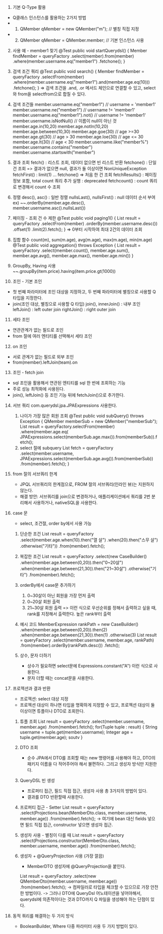 1. 기본 Q-Type 활용
- Q클래스 인스턴스를 활용하는 2가지 방법
- 1. QMember qMember = new QMember("m");     // 별칭 직접 지정
- 2. QMember qMember = QMember.member;       // 기본 인스턴스 사용

2. 사용 예 - member1 찾기
@Test
public void startQuerydsl() {
  Member findMember = queryFactory
                  .select(member).from(member)
                  .where(member.username.eq("member1")
                  .fetchone();
  }

3. 검색 조건 쿼리
@Test
public void search() {
  Member findMember = queryFactory
                  .selectFrom(member)
                  .where(member.username.eq("member1").and(member.age.eq(10)))
                  .fetchone();
  }
=> 검색 조건을 .and, .or 메서드 체인으로 연결할 수 있고, select와 from을 selectfrom으로 합칠 수 있다.

4. 검색 조건들
  member.username.eq("member1")          // username  = 'member1'
  member.username.ne("member1")          // username != 'member1'
  member.username.eq("member1").not()    // username != 'member1'
  member.username.isNotNull()            // 이름이 null이 아닌 것
  member.age.in(10,20)
  member.age.notIn(10,20)
  member.age.between(10,30)
  member.age.goe(30)                    // age >=30
  member.age.gt(30)                     // age > 30
  member.age.loe(30)                    // age <= 30
  member.age.lt(30)                     // age < 30
  member.username.like("member%")
  member.username.contains("member")
  member.username.startswith("member")

5. 결과 조회
  fetch() : 리스트 조회, 데이터 없으면 빈 리스트 반환
  fetchone() : 단일 건 조회 => 결과가 없으면 null, 결과가 둘 이상이면 NonUniqueException
  fetchFirst() : limit(1) ... fetchone() => 처음 한 건 조회
  fetchResults() : 페이징 정보 포함, total count 쿼리 추가 실행 : deprecated
  fetchcount() : count 쿼리로 변경해서 count 수 조회

6. 정렬
  desc(), asc() : 일반 정렬
  nullsLast(), nullsFirst() : null 데이터 순서 부여
  ex) ~~.orderBy(member.age.desc(), member.username.asc().nullsLast())

7. 페이징 - 조회 건 수 제한
  @Test
  public void paging1() {
    List<Member> result = queryFactory
                      .selectFrom(member)
                      .orderBy(member.username.desc())
                      .offset(1)
                      .limit(2).fetch();
  }
=> 0부터 시작하여 최대 2건의 데이터 조회

8. 집합 함수
  count(m), sum(m.age), avg(m.age), max(m.age), min(m.age)
  @Test
  public void aggregation() throws Exception {
      List<Tuple> result = queryFactory
                      .select(member.count(), member.age.sum(), member.age.avg(), member.age.max(), member.age.min())
  }

9. GroupBy, Having 사용
  ~~.groupBy(item.price).having(item.price.gt(1000))

10. 조인 - 기본 조인
  - 첫 번째 파라미터에 조인 대상을 지정하고, 두 번째 파라미터에 별칭으로 사용할 Q 타입을 지정한다.
  - join(조인 대상, 별칭으로 사용할 Q 타입)
  join(), innerJoin() : 내부 조인
  leftJoin() : left outer join
  rightJoin() : right outer join

11. 세타 조인
- 연관관계가 없는 필드로 조인
- from 절에 여러 엔티티를 선택해서 세타 조인

12. on 조인
- 서로 관계가 없는 필드로 외부 조인
- from(member).leftJoin(team).on

13. 조인 - fetch join
- sql 조인을 활용해서 연관된 엔티티를 sql 한 번에 조회하는 기능
- 주로 성능 최적화에 사용된다.
- join(), leftJoin() 등 조인 기능 뒤에 fetchJoin()으로 추가한다.

14. 서브 쿼리
    com.querydsl.jpa.JPAExpressions 사용한다.
    1) 나이가 가장 많은 회원 조회
       @Test
       public void subQuery() throws Exception {
         QMember memberSub = new QMember("memberSub");
         List<Member> result = queryFactory.selectFrom(member)
                                         .where(member.age.eq(
                                                   JPAExpressions.select(memberSub.age.max()).from(memberSub)).fetch();
    2) select 절에 subquery
       List<Tuple> fetch = queryFactory
                             .select(member.username, JPAExpressions.select(memberSub.age.avg()).from(memberSub))
                             .from(member).fetch();
       }

15. from 절의 서브쿼리 한계
    - JPQL 서브쿼리의 한계점으로, FROM 절의 서브쿼리(인라인 뷰)는 지원하지 않는다.
    - 해결 방안: 서브쿼리를 join으로 변경하거나, 애플리케이션에서 쿼리를 2번 분리해서 사용하거나, nativeSQL을 사용한다.

16. case 문
    - select, 조건절, order by에서 사용 가능
    1) 단순한 조건
       List<String> result = queryFactory
                               .select(member.age.when(10).then("열 살")
                                                 .when(20).then("스무 살")
                                                 .otherwise("기타"))
                               .from(member).fetch();

    2) 복잡한 조건
       List<String> result = queryFactory
                               .select(new CaseBuilder()
                                       .when(member.age.between(0,20)).then("0~20살")
                                       .when(member.age.between(21,30)).then("21~30살")
                                       .otherwise("기타")
                               .from(member).fetch();
    3) orderBy에서 case문 추가하기
       1. 0~30살이 아닌 회원을 가장 먼저 출력
       2. 0~20살 회원 출력
       3. 21~30살 회원 출력
          => 이런 식으로 우선순위를 정해서 출력하고 싶을 때, rank를 지정해서 출력한다. 높은 rank부터 출력

    4) 예시 코드
       MemberExpression<Integer> rankPath = new CaseBuilder()
                                                   .when(member.age.between(0,20)).then(2)
                                                   .when(member.age.between(21,30)).then(1)
                                                   .otherwise(3)
       List<Tuple> result = queryFactory
                             .select(member.username, member.age, rankPath)
                             .from(member).orderBy(rankPath.desc())
                             .fetch();

    5) 상수, 문자 더하기
       - 상수가 필요하면 select문에 Expressions.constant("A") 이런 식으로 사용한다.
       - 문자 더할 때는 concat문을 사용한다.

17. 프로젝션과 결과 반환
    - 프로젝션: select 대상 지정
    - 프로젝션 대상이 하나면 타입을 명확하게 지정할 수 있고, 프로젝션 대상이 둘 이상이면 튜플이나 DTO로
    조회한다.

    1) 튜플 조회
        List<Tuple> result = queryFactory
                            .select(member.username, member.age)
                            .from(member).fetch();
        for(Tuple tuple : result) {
            String username = tuple.get(member.username);
            Integer age = tuple.get(member.age);
            soutv
        }

    2) DTO 조회
        - 순수 JPA에서 DTO를 조회할 때는 new 명령어를 사용해야 하고, DTO의 패키지 이름을 다 적어주어야
       해서 불편하다. 그리고 생성자 방식만 지원한다.

    3) QueryDSL 빈 생성 
        - 프로퍼티 접근, 필드 직접 접근, 생성자 사용 총 3가지의 방법이 있다.
        - 결과를 DTO 반환할때 사용한다.

    4) 프로퍼티 접근 - Setter
        List<MemberDto> result = queryFactory
                                .select(Projections.bean(MemberDto.class,
                                        member.username,
                                        member.age))
                                .from(member).fetch();
     -> 여기에 bean 대신 fields 넣으면 필드 직접 접근, constructor 넣으면 생성자 접근.

    5) 생성자 사용 - 별칭이 다를 때
        List<MemberDto> result = queryFactory
                                .select(Projections.constructor(MemberDto.class,
                                        member.username, member.age))
                                .from(member).fetch();
    6) 생성자 + @QueryProjection 사용 (가장 깔끔)
        - MemberDTO 생성자에 @QueryProjection을 붙인다.
       
        List<MemberDto> result = queryFactory
                            .select(new QMemberDto(member.username, member.age))
                            .from(member).fetch();
        -> 컴파일러로 타입을 체크할 수 있으므로 가장 안전한 방법이다.
        -> 그러나 DTO에 QueryDsl 어노테이션을 넣어야해서, querydsl에 의존적이다는 것과 DTO까지 
            Q 파일을 생성해야 하는 단점이 있다.

18. 동적 쿼리를 해결하는 두 가지 방식
    - BooleanBuilder, Where 다중 파라미터 사용 두 가지 방법이 있다.
  














